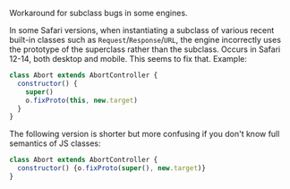 Workaround for subclass bugs in some engines.

In some Safari versions, when instantiating a subclass of various recent
built-in classes such as `Request`/`Response`/`URL`, the engine incorrectly
uses the prototype of the superclass rather than the subclass. Occurs in Safari
12-14, both desktop and mobile. This seems to fix that. Example:

```js
class Abort extends AbortController {
  constructor() {
    super()
    o.fixProto(this, new.target)
  }
}
```

The following version is shorter but more confusing if you don't know full semantics of JS classes:

```js
class Abort extends AbortController {
  constructor() {o.fixProto(super(), new.target)}
}
```
